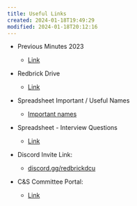 ```yaml
---
title: Useful Links
created: 2024-01-18T19:49:29
modified: 2024-01-18T20:12:16
---
```

- Previous Minutes 2023
    - [Link](https://drive.google.com/drive/folders/17oEdl89QupIyip3tTBXdrpCRS8x_mbz6?usp=drive_link)
    
- Redbrick Drive
    - [Link](https://drive.google.com/drive/u/1/folders/1J82f89bfD7vnDI9GN9zwbUS9IjNZU27B)

- Spreadsheet Important / Useful Names
    - [Important names](https://docs.google.com/spreadsheets/d/1xj-HMHdSv-JTnQmNPFaUBW_1YJQDOoI66kGcjUqharU/edit#gid=634347005)

- Spreadsheet - Interview Questions
    - [Link](https://docs.google.com/spreadsheets/d/1HqnjHHjc9r5ocweKvDk-3TGMZebWkHk1Z5iSFceoU-o/edit?usp=sharing)
    
- Discord Invite Link:
    - [discord.gg/redbrickdcu](https://discord.gg/redbrickdcu)
    
- C&S Committee Portal:
    - [Link](https://cp.dcuclubsandsocs.ie)
